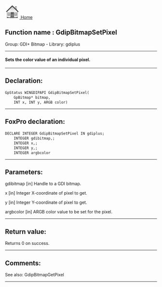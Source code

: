 [<img src="../../images/home.png"> Home ](https://github.com/VFPX/Win32API)  

## Function name : GdipBitmapSetPixel
Group: GDI+ Bitmap - Library: gdiplus    
***  


#### Sets the color value of an individual pixel.
***  


## Declaration:
```foxpro  
GpStatus WINGDIPAPI GdipBitmapSetPixel(
	GpBitmap* bitmap,
	INT x, INT y, ARGB color)  
```  
***  


## FoxPro declaration:
```foxpro  
DECLARE INTEGER GdipBitmapSetPixel IN gdiplus;
	INTEGER gdibitmap,;
	INTEGER x,;
	INTEGER y,;
	INTEGER argbcolor  
```  
***  


## Parameters:
gdibitmap
[in] Handle to a GDI bitmap.

x
[in] Integer X-coordinate of pixel to get.

y
[in] Integer Y-coordinate of pixel to get.

argbcolor
[in] ARGB color value to be set for the pixel.  
***  


## Return value:
Returns 0 on success.  
***  


## Comments:
See also: GdipBitmapGetPixel   
  
***  


